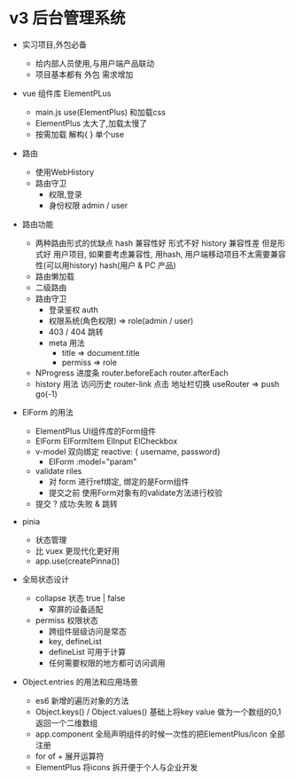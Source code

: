 # v3 后台管理系统

- 实习项目,外包必备
    - 给内部人员使用,与用户端产品联动
    - 项目基本都有
        外包 需求增加
- vue 组件库 ElementPLus
    - main.js  use(ElementPlus) 和加载css
    - ElementPlus 太大了,加载太慢了
    - 按需加载 解构{ } 单个use
- 路由
    - 使用WebHistory
    - 路由守卫
        - 权限,登录
        - 身份权限 admin / user
- 路由功能
    - 两种路由形式的优缺点
        hash 兼容性好  形式不好
        history  兼容性差  但是形式好
        用户项目, 如果要考虑兼容性, 用hash, 用户端移动项目不太需要兼容性(可以用history)
        hash(用户 & PC 产品)
    - 路由懒加载
    - 二级路由
    - 路由守卫
        - 登录鉴权  auth
        - 权限系统(角色权限)  => role(admin / user)
        - 403 / 404 跳转
        - meta 用法
            - title  => document.title
            - permiss  => role
    - NProgress  进度条
        router.beforeEach
        router.afterEach
    - history 用法
        访问历史  router-link  点击
        地址栏切换
        useRouter => push go(-1)
- ElForm 的用法
    - ElementPlus UI组件库的Form组件
    - ElForm ElFormItem ElInput ElCheckbox
    - v-model 双向绑定 reactive: { username, password}
        - ElForm :model="param"
    - validate riles
        - 对 form 进行ref绑定, 绑定的是Form组件
        - 提交之前 使用Form对象有的validate方法进行校验
    - 提交 ? 成功:失败  &  跳转

- pinia
    - 状态管理
    - 比 vuex 更现代化更好用
    - app.use(createPinna())

- 全局状态设计
    - collapse 状态 true | false
        - 窄屏的设备适配
    - permiss 权限状态
        - 跨组件层级访问是常态
        - key, defineList
        - defineList 可用于计算
        - 任何需要权限的地方都可访问调用
- Object.entries 的用法和应用场景
    - es6 新增的遍历对象的方法
    - Object.keys() / Object.values() 基础上将key value 做为一个数组的0,1返回一个二维数组
    - app.component 全局声明组件的时候一次性的把ElementPlus/icon 全部注册
    - for of + 展开运算符
    - ElementPlus 将icons 拆开便于个人与企业开发
